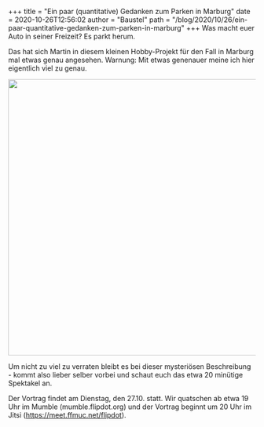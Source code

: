 +++
title = "Ein paar (quantitative) Gedanken zum Parken in Marburg"
date = 2020-10-26T12:56:02
author = "Baustel"
path = "/blog/2020/10/26/ein-paar-quantitative-gedanken-zum-parken-in-marburg"
+++
Was macht euer Auto in seiner Freizeit? Es parkt herum.

Das hat sich Martin in diesem kleinen Hobby-Projekt für den Fall in
Marburg mal etwas genau angesehen. Warnung: Mit etwas genenauer meine
ich hier eigentlich viel zu genau.

<img src="https://flipdot.org/blog/uploads/vortrag-parken-marburg.serendipityThumb.png" class="serendipity_image_left" width="675" height="563" />

Um nicht zu viel zu verraten bleibt es bei dieser mysteriösen
Beschreibung - kommt also lieber selber vorbei und schaut euch das etwa
20 minütige Spektakel an.

Der Vortrag findet am Dienstag, den 27.10. statt. Wir quatschen ab etwa
19 Uhr im Mumble (mumble.flipdot.org) und der Vortrag beginnt um 20 Uhr
im Jitsi (<https://meet.ffmuc.net/flipdot>).
